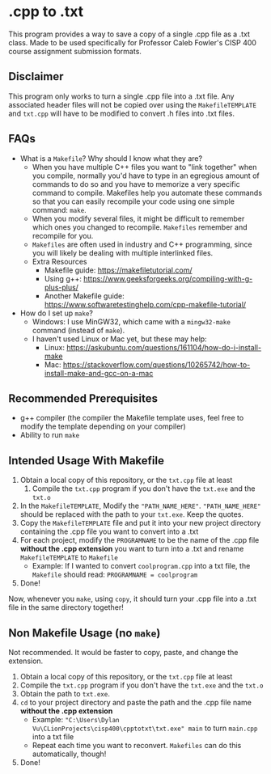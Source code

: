 # .cpp to .txt
This program provides a way to save a copy of a single .cpp file as a .txt class. Made to be used specifically for Professor Caleb Fowler's CISP 400 course assignment submission formats.

## Disclaimer
This program only works to turn a single .cpp file into a .txt file. Any associated header files will not be copied over using the `MakefileTEMPLATE` and `txt.cpp` will have to be modified to convert .h files into .txt files.

## FAQs
* What is a `Makefile`? Why should I know what they are?
    * When you have multiple C++ files you want to "link together" when you compile, normally you'd have to type in an egregious amount of commands to do so and you have to memorize a very specific command to compile. Makefiles help you automate these commands so that you can easily recompile your code using one simple command: `make`.
    * When you modify several files, it might be difficult to remember which ones you changed to recompile. `Makefiles` remember and recompile for you.
    * `Makefiles` are often used in industry and C++ programming, since you will likely be dealing with multiple interlinked files.
    * Extra Resources
      * Makefile guide: https://makefiletutorial.com/
      * Using g++: https://www.geeksforgeeks.org/compiling-with-g-plus-plus/
      * Another Makefile guide: https://www.softwaretestinghelp.com/cpp-makefile-tutorial/
* How do I set up `make`?
    * Windows: I use MinGW32, which came with a `mingw32-make` command (instead of `make`).
    * I haven't used Linux or Mac yet, but these may help:
      * Linux: https://askubuntu.com/questions/161104/how-do-i-install-make
      * Mac: https://stackoverflow.com/questions/10265742/how-to-install-make-and-gcc-on-a-mac
## Recommended Prerequisites
* g++ compiler (the compiler the Makefile template uses, feel free to modify the template depending on your compiler)
* Ability to run `make`

## Intended Usage With Makefile
1. Obtain a local copy of this repository, or the `txt.cpp` file at least
    1. Compile the `txt.cpp` program if you don't have the `txt.exe` and the `txt.o`
2. In the `MakefileTEMPLATE`, Modify the `"PATH_NAME_HERE"`. `"PATH_NAME_HERE"` should be replaced with the path to your `txt.exe`. Keep the quotes.
3. Copy the `MakefileTEMPLATE` file and put it into your new project directory containing the .cpp file you want to convert into a .txt
4. For each project, modify the `PROGRAMNAME` to be the name of the .cpp file **without the .cpp extension** you want to turn into a .txt and rename `MakefileTEMPLATE` to `Makefile`
    * Example: If I wanted to convert `coolprogram.cpp` into a txt file, the `Makefile` should read: `PROGRAMNAME = coolprogram`
5. Done!

Now, whenever you `make`, using `copy`, it should turn your .cpp file into a .txt file in the same directory together!

## Non Makefile Usage (no `make`)
Not recommended. It would be faster to copy, paste, and change the extension.
1. Obtain a local copy of this repository, or the `txt.cpp` file at least
2. Compile the `txt.cpp` program if you don't have the `txt.exe` and the `txt.o`
3. Obtain the path to `txt.exe`.
4. `cd` to your project directory and paste the path and the .cpp file name **without the .cpp extension**
    * Example: `"C:\Users\Dylan Vu\CLionProjects\cisp400\cpptotxt\txt.exe" main` to turn `main.cpp` into a txt file
    * Repeat each time you want to reconvert. `Makefiles` can do this automatically, though!
5. Done!    

